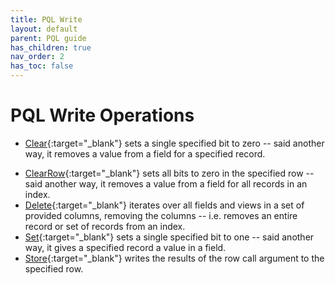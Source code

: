 ```yaml
---
title: PQL Write
layout: default
parent: PQL guide
has_children: true
nav_order: 2
has_toc: false
---
```


# PQL Write Operations

* [Clear](/docs/pql-guide/pql-write-clear){:target="_blank"} sets a single specified bit to zero -- said another way, it removes a value from a field for a specified record.
- [ClearRow](/docs/pql-guide/pql-write-clearrow){:target="_blank"} sets all bits to zero in the specified row -- said another way, it removes a value from a field for all records in an index.
- [Delete](/docs/pql-guide/pql-write-delete){:target="_blank"} iterates over all fields and views in a set of provided columns, removing the columns -- i.e. removes an entire record or set of records from an index.
- [Set](/docs/pql-guide/pql-write-set){:target="_blank"} sets a single specified bit to one -- said another way, it gives a specified record a value in a field.
- [Store](/docs/pql-guide/pql-write-store){:target="_blank"} writes the results of the row call argument to the specified row.
